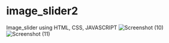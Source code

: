 # image_slider2
Image_slider using HTML, CSS, JAVASCRIPT
![Screenshot (10)](https://github.com/poojarajput02/image_slider2/assets/108475487/c2990472-19d2-4a9d-b8cf-eb37e9f7c543)
![Screenshot (11)](https://github.com/poojarajput02/image_slider2/assets/108475487/0bd96bf0-b02c-473f-b0d1-50ba8b56f064)
